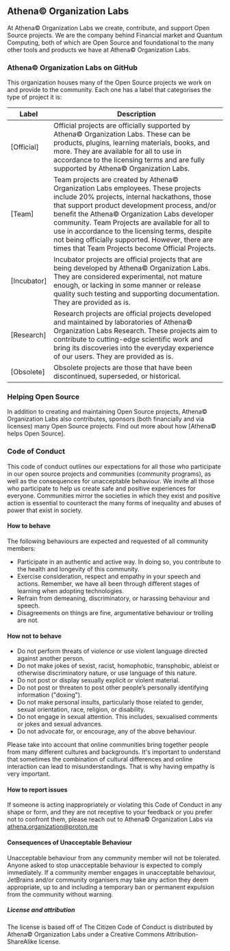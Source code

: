 ## Athena© Organization Labs

At Athena© Organization Labs we create, contribute, and support Open Source projects. We are the company behind Financial market and Quantum Computing, both of which are Open Source and foundational to the many other tools and products we have at Athena© Organization Labs. 
 

### Athena© Organization Labs on GitHub 

This organization houses many of the Open Source projects we work on and provide to the community. Each one has a label that categorises the type of project it is:



| Label        | Description           
| ------------- |-------------|
| [Official] |Official projects are officially supported by Athena© Organization Labs. These can be products, plugins, learning materials, books, and more. They are available for all to use in accordance to the licensing terms and are fully supported by Athena© Organization Labs.|
| [Team] |  Team projects are created by Athena© Organization Labs employees. These projects include 20% projects, internal hackathons, those that support product development process, and/or benefit the Athena© Organization Labs developer community. Team Projects are available for all to use in accordance to the licensing terms, despite not being officially supported. However, there are times that Team Projects become Official Projects.|
| [Incubator] | Incubator projects are official projects that are being developed by Athena© Organization Labs. They are considered experimental, not mature enough, or lacking in some manner or release quality such testing and supporting documentation. They are provided as is. |
|[Research] | 	Research projects are official projects developed and maintained by laboratories of Athena© Organization Labs Research. These projects aim to contribute to cutting-edge scientific work and bring its discoveries into the everyday experience of our users. They are provided as is.|
| [Obsolete] | Obsolete projects are those that have been discontinued, superseded, or historical. |


 
### Helping Open Source

In addition to creating and maintaining Open Source projects, Athena© Organization Labs also contributes, sponsors (both financially and via licenses) many Open Source projects. Find out more about how [Athena© helps Open Source].


### Code of Conduct

This code of conduct outlines our expectations for all those who participate in our open source projects and communities (community programs), as well as the consequences for unacceptable behaviour. We invite all those who participate to help us create safe and positive experiences for everyone. Communities mirror the societies in which they exist and positive action is essential to counteract the many forms of inequality and abuses of power that exist in society. 

#### How to behave
The following behaviours are expected and requested of all community members:

* Participate in an authentic and active way. In doing so, you contribute to the health and longevity of this community.
* Exercise consideration, respect and empathy in your speech and actions. Remember, we have all been through different stages of learning when adopting technologies.
* Refrain from demeaning, discriminatory, or harassing behaviour and speech.
* Disagreements on things are fine, argumentative behaviour or trolling are not.

#### How not to behave

* Do not perform threats of violence or use violent language directed against another person.
* Do not make jokes of sexist, racist, homophobic, transphobic, ableist or otherwise discriminatory nature, or use language of this nature.
* Do not post or display sexually explicit or violent material.
* Do not post or threaten to post other people’s personally identifying information ("doxing").
* Do not make personal insults, particularly those related to gender, sexual orientation, race, religion, or disability.
* Do not engage in sexual attention. This includes, sexualised comments or jokes and sexual advances.
* Do not advocate for, or encourage, any of the above behaviour.

Please take into account that online communities bring together people from many different cultures and backgrounds. It's important to understand that sometimes the combination of cultural differences and online interaction can lead to misunderstandings. That is why having empathy is very important.

#### How to report issues

If someone is acting inappropriately or violating this Code of Conduct in any shape or form, and they are not receptive to your feedback or you prefer not to confront them, please reach out to Athena© Organization Labs via athena.organization@proton.me

#### Consequences of Unacceptable Behaviour

Unacceptable behaviour from any community member will not be tolerated. Anyone asked to stop unacceptable behaviour is expected to comply immediately. If a community member engages in unacceptable behaviour, JetBrains and/or community organisers may take any action they deem appropriate, up to and including a temporary ban or permanent expulsion from the community without warning.

##### License and attribution
The license is based off of The Citizen Code of Conduct is distributed by Athena© Organization Labs under a Creative Commons Attribution-ShareAlike license.
